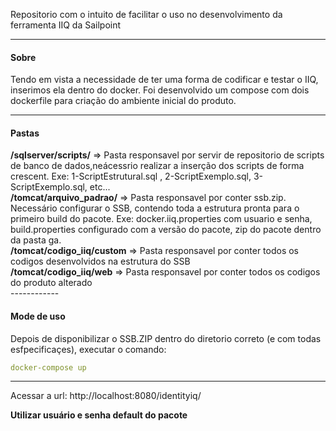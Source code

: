 Repositorio com o intuito de facilitar o uso no desenvolvimento da ferramenta IIQ da Sailpoint

------------
<h4>Sobre </h4>
<p>Tendo em vista a necessidade de ter uma forma de codificar e testar o IIQ, inserimos ela dentro do docker.
Foi desenvolvido um compose com dois dockerfile para criação do ambiente inicial do produto.</p>

------------


<h4>Pastas </h4>
<b>/sqlserver/scripts/</b> => Pasta responsavel por servir de repositorio de scripts de banco de dados,neácessrio realizar a inserção dos scripts de forma crescent. Exe: 1-ScriptEstrutural.sql , 2-ScriptExemplo.sql, 3-ScriptExemplo.sql, etc... </br>
<b>/tomcat/arquivo_padrao/</b> => Pasta responsavel por conter ssb.zip. Necessário configurar o SSB,  contendo toda a estrutura pronta para o primeiro build do pacote. Exe: docker.iiq.properties com usuario e senha, build.properties configurado com a versão do pacote, zip do pacote dentro da pasta ga.</br>
<b>/tomcat/codigo_iiq/custom</b> => Pasta responsavel por conter todos os codigos desenvolvidos na estrutura do SSB</br>
<b>/tomcat/codigo_iiq/web</b> => Pasta responsavel por conter todos os codigos do produto alterado</br>
------------
<h4>Mode de uso</h4>
<p> Depois de disponibilizar o SSB.ZIP dentro do diretorio correto (e com todas esfpecificaçes), executar o comando:</p>

```yaml
docker-compose up
```
------------
Acessar a url:  http://localhost:8080/identityiq/

<b>Utilizar usuário e senha default do pacote</b>